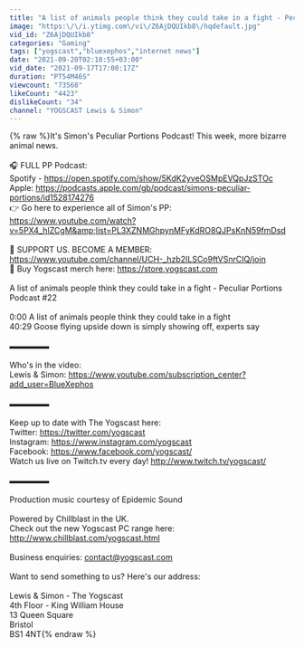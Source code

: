 ```yaml
---
title: "A list of animals people think they could take in a fight - Peculiar Portions Podcast #22"
image: "https:\/\/i.ytimg.com\/vi\/Z6AjDQUIkb8\/hqdefault.jpg"
vid_id: "Z6AjDQUIkb8"
categories: "Gaming"
tags: ["yogscast","bluexephos","internet news"]
date: "2021-09-20T02:10:55+03:00"
vid_date: "2021-09-17T17:00:17Z"
duration: "PT54M46S"
viewcount: "73568"
likeCount: "4423"
dislikeCount: "34"
channel: "YOGSCAST Lewis & Simon"
---
```

{% raw %}It's Simon's Peculiar Portions Podcast! This week, more bizarre animal news.<br /><br />🎧 FULL PP Podcast: <br />Spotify - <a rel="nofollow" target="blank" href="https://open.spotify.com/show/5KdK2yveOSMpEVQpJzSTOc">https://open.spotify.com/show/5KdK2yveOSMpEVQpJzSTOc</a><br />Apple: <a rel="nofollow" target="blank" href="https://podcasts.apple.com/gb/podcast/simons-peculiar-portions/id1528174276">https://podcasts.apple.com/gb/podcast/simons-peculiar-portions/id1528174276</a><br />👉 Go here to experience all of Simon's PP: <a rel="nofollow" target="blank" href="https://www.youtube.com/watch?v=5PX4_hIZCgM&amp;list=PL3XZNMGhpynMFyKdRO8QJPsKnN59fmDsd">https://www.youtube.com/watch?v=5PX4_hIZCgM&amp;list=PL3XZNMGhpynMFyKdRO8QJPsKnN59fmDsd</a><br /><br />💖 SUPPORT US. BECOME A MEMBER: <a rel="nofollow" target="blank" href="https://www.youtube.com/channel/UCH-_hzb2ILSCo9ftVSnrCIQ/join">https://www.youtube.com/channel/UCH-_hzb2ILSCo9ftVSnrCIQ/join</a> <br />🛒 Buy Yogscast merch here: <a rel="nofollow" target="blank" href="https://store.yogscast.com">https://store.yogscast.com</a><br /><br />A list of animals people think they could take in a fight - Peculiar Portions Podcast #22<br /><br />0:00 A list of animals people think they could take in a fight<br />40:29 Goose flying upside down is simply showing off, experts say<br /><br />▬▬▬▬▬<br /><br />Who's in the video:<br />Lewis &amp; Simon: <a rel="nofollow" target="blank" href="https://www.youtube.com/subscription_center?add_user=BlueXephos">https://www.youtube.com/subscription_center?add_user=BlueXephos</a><br /><br />▬▬▬▬▬<br /><br />Keep up to date with The Yogscast here:<br />Twitter: <a rel="nofollow" target="blank" href="https://twitter.com/yogscast">https://twitter.com/yogscast</a><br />Instagram: <a rel="nofollow" target="blank" href="https://www.instagram.com/yogscast">https://www.instagram.com/yogscast</a><br />Facebook: <a rel="nofollow" target="blank" href="https://www.facebook.com/yogscast/">https://www.facebook.com/yogscast/</a><br />Watch us live on Twitch.tv every day!  <a rel="nofollow" target="blank" href="http://www.twitch.tv/yogscast/">http://www.twitch.tv/yogscast/</a> <br /><br />▬▬▬▬▬<br /><br />Production music courtesy of Epidemic Sound <br /><br />Powered by Chillblast in the UK. <br />Check out the new Yogscast PC range here: <a rel="nofollow" target="blank" href="http://www.chillblast.com/yogscast.html">http://www.chillblast.com/yogscast.html</a><br /><br />Business enquiries: contact@yogscast.com<br /><br />Want to send something to us? Here's our address:<br /><br />Lewis &amp; Simon - The Yogscast<br />4th Floor - King William House<br />13 Queen Square<br />Bristol<br />BS1 4NT{% endraw %}
